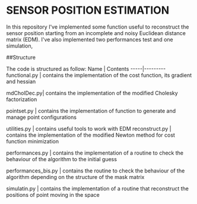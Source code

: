 # SENSOR POSITION ESTIMATION

In this repository I've implemented some function useful to reconstruct the
sensor position starting from an incomplete and noisy Euclidean distance matrix (EDM). I've also implemented two performances test and one simulation,

##Structure

The code is structured as follow:
Name | Contents
-----|---------
functional.py | contains the implementation of the cost function, its gradient and hessian

mdCholDec.py| contains the implementation of the modified Cholesky factorization

pointset.py | contains the implementation of function to generate and manage point configurations

utilities.py | contains useful tools to work with EDM
reconstruct.py | contains the implementation of the modified Newton method for cost function minimization

performances.py | contains the implementation of a routine to check the behaviour of the algorithm to the initial guess

performances_bis.py | contains the routine to check the behaviour of the algorithm depending on the structure of the mask matrix

simulatin.py | contains the implementation of a routine that reconstruct the positions of point moving in the space

